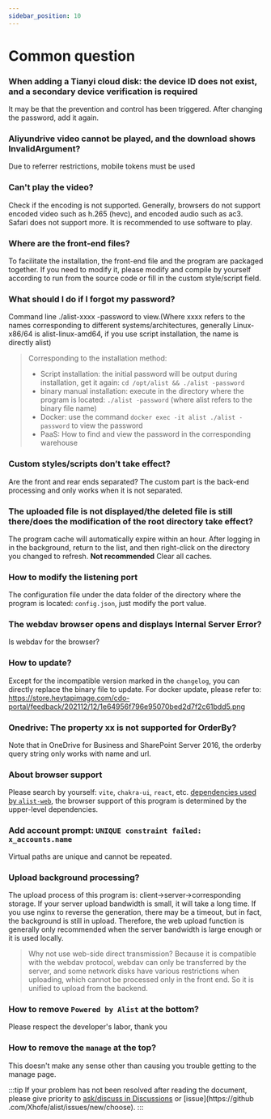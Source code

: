 ```yaml
---
sidebar_position: 10
---
```


# Common question
### When adding a Tianyi cloud disk: the device ID does not exist, and a secondary device verification is required
It may be that the prevention and control has been triggered. After changing the password, add it again.
### Aliyundrive video cannot be played, and the download shows InvalidArgument?
Due to referrer restrictions, mobile tokens must be used
### Can't play the video?
Check if the encoding is not supported. Generally, browsers do not support encoded video such as h.265 (hevc), and encoded audio such as ac3. Safari does not support more. It is recommended to use software to play.
### Where are the front-end files?
To facilitate the installation, the front-end file and the program are packaged together. If you need to modify it, please modify and compile by yourself according to run from the source code or fill in the custom style/script field.
### What should I do if I forgot my password?
Command line ./alist-xxxx -password to view.(Where xxxx refers to the names corresponding to different systems/architectures, generally Linux-x86/64 is alist-linux-amd64, if you use script installation, the name is directly alist)
> Corresponding to the installation method:
> - Script installation: the initial password will be output during installation, get it again: `cd /opt/alist && ./alist -password`
> - binary manual installation: execute in the directory where the program is located: `./alist -password` (where alist refers to the binary file name)
> - Docker: use the command `docker exec -it alist ./alist -password` to view the password
> - PaaS: How to find and view the password in the corresponding warehouse

### Custom styles/scripts don’t take effect?
Are the front and rear ends separated? The custom part is the back-end processing and only works when it is not separated.
### The uploaded file is not displayed/the deleted file is still there/does the modification of the root directory take effect?
The program cache will automatically expire within an hour. After logging in in the background, return to the list, and then right-click on the directory you changed to refresh. **Not recommended** Clear all caches.
### How to modify the listening port
The configuration file under the data folder of the directory where the program is located: `config.json`, just modify the port value.
### The webdav browser opens and displays Internal Server Error?
Is webdav for the browser?
### How to update?
Except for the incompatible version marked in the `changelog`, you can directly replace the binary file to update.
For docker update, please refer to: https://store.heytapimage.com/cdo-portal/feedback/202112/12/1e64956f796e95070bed2d7f2c61bdd5.png
### Onedrive: The property xx is not supported for OrderBy?
Note that in OneDrive for Business and SharePoint Server 2016, the orderby query string only works with name and url.
### About browser support
Please search by yourself: `vite`, `chakra-ui`, `react`, etc. [dependencies used by `alist-web`](https://github.com/alist-org/alist-web/blob/v2/package.json), the browser support of this program is determined by the upper-level dependencies.
### Add account prompt: `UNIQUE constraint failed: x_accounts.name`
Virtual paths are unique and cannot be repeated.
### Upload background processing?
The upload process of this program is: client->server->corresponding storage. If your server upload bandwidth is small, it will take a long time. If you use nginx to reverse the generation, there may be a timeout, but in fact, the background is still in upload.
Therefore, the web upload function is generally only recommended when the server bandwidth is large enough or it is used locally.
> Why not use web-side direct transmission? Because it is compatible with the webdav protocol, webdav can only be transferred by the server, and some network disks have various restrictions when uploading, which cannot be processed only in the front end. So it is unified to upload from the backend.
### How to remove `Powered by Alist` at the bottom?
Please respect the developer's labor, thank you
### How to remove the `manage` at the top?
This doesn't make any sense other than causing you trouble getting to the manage page.

:::tip
If your problem has not been resolved after reading the document, please give priority to [ask/discuss in Discussions](https://github.com/Xhofe/alist/discussions/new) or [issue](https://github .com/Xhofe/alist/issues/new/choose).
:::
